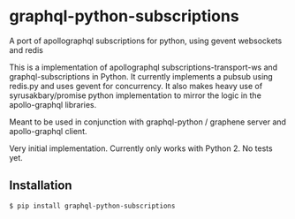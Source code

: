 # graphql-python-subscriptions
A port of apollographql subscriptions for python, using gevent websockets and redis

This is a implementation of apollographql subscriptions-transport-ws and graphql-subscriptions in Python. 
It currently implements a pubsub using redis.py and uses gevent for concurrency.  It also makes heavy use of 
syrusakbary/promise python implementation to mirror the logic in the apollo-graphql libraries.

Meant to be used in conjunction with graphql-python / graphene server and apollo-graphql client.

Very initial implementation.  Currently only works with Python 2.  No tests yet.

## Installation
```
$ pip install graphql-python-subscriptions
```
